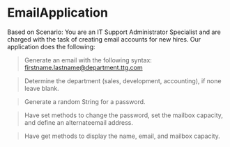 # EmailApplication
 
Based on Scenario: You are an IT Support Administrator Specialist and are charged with the task of creating email accounts for new hires.
Our application does the following:
> Generate an email with the following syntax: firstname.lastname@department.ttg.com

> Determine the department (sales, development, accounting), if none leave blank.

> Generate a random String for a password.

> Have set methods to change the password, set the mailbox capacity, and define an alternateemail address.

> Have get methods to display the name, email, and mailbox capacity.
